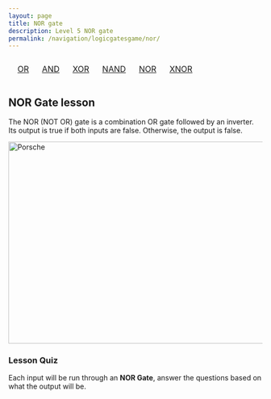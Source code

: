 ```yaml
---
layout: page
title: NOR gate
description: Level 5 NOR gate
permalink: /navigation/logicgatesgame/nor/
---
```

<div>
  <table style="width: 100%; text-align: center; border-collapse: separate; border-spacing: 10px;">
       <tr>
         <td><a href="{{site.baseurl}}/navigation/logicgatesgame/or/" class="button">OR</a></td>
         <td><a href="{{site.baseurl}}/navigation/logicgatesgame/and/" class="button">AND</a></td>
         <td><a href="{{site.baseurl}}/navigation/logicgatesgame/xor/" class="button">XOR</a></td>
         <td><a href="{{site.baseurl}}/navigation/logicgatesgame/nand/" class="button">NAND</a></td>
         <td><a href="{{site.baseurl}}/navigation/logicgatesgame/nor/" class="button">NOR</a></td>
         <td><a href="{{site.baseurl}}/navigation/logicgatesgame/xnor/" class="button">XNOR</a></td>
        </tr>
   </table>
</div>


<h2>NOR Gate lesson</h2>


<p>The NOR (NOT OR) gate is a combination OR gate followed by an inverter. Its output is true if both inputs are false. Otherwise, the output is false.<p>


<img src="https://www.techtarget.com/rms/onlineimages/diagram6-f.png" alt="Porsche" style="width:600px;height:400px;">

<h3>Lesson Quiz</h3>
Each input will be run through an <b>NOR Gate</b>, answer the questions based on what the output will be.